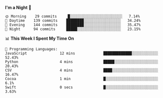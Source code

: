 <!--START_SECTION:waka-->
**I'm a Night 🦉** 

```text
🌞 Morning    29 commits     █░░░░░░░░░░░░░░░░░░░░░░░░   7.14% 
🌆 Daytime    139 commits    ████████░░░░░░░░░░░░░░░░░   34.24% 
🌃 Evening    144 commits    ████████░░░░░░░░░░░░░░░░░   35.47% 
🌙 Night      94 commits     █████░░░░░░░░░░░░░░░░░░░░   23.15%

```


📊 **This Week I Spent My Time On** 

```text
💬 Programming Languages: 
JavaScript               12 mins             █████████████░░░░░░░░░░░░   52.43% 
Python                   4 mins              █████░░░░░░░░░░░░░░░░░░░░   20.43% 
CSV                      4 mins              ████░░░░░░░░░░░░░░░░░░░░░   16.47% 
Cocoa                    1 min               █░░░░░░░░░░░░░░░░░░░░░░░░   6.1% 
Swift                    0 secs              █░░░░░░░░░░░░░░░░░░░░░░░░   3.63%

```


<!--END_SECTION:waka-->
